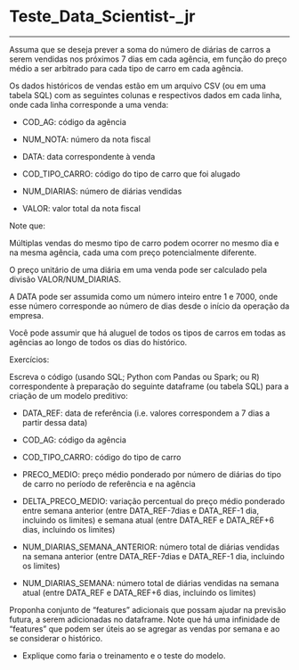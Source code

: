 # Teste_Data_Scientist-_jr

---

Assuma que se deseja prever a soma do número de diárias de carros a serem vendidas nos próximos 7 dias em cada agência, em função do preço médio a ser arbitrado para cada tipo de carro em cada agência.

 

Os dados históricos de vendas estão em um arquivo CSV (ou em uma tabela SQL) com as seguintes colunas e respectivos dados em cada linha, onde cada linha corresponde a uma venda:

 

- COD_AG: código da agência

- NUM_NOTA: número da nota fiscal

- DATA: data correspondente à venda

- COD_TIPO_CARRO: código do tipo de carro que foi alugado

- NUM_DIARIAS: número de diárias vendidas

- VALOR: valor total da nota fiscal

 

 

Note que:

 

Múltiplas vendas do mesmo tipo de carro podem ocorrer no mesmo dia e na mesma agência, cada uma com preço potencialmente diferente.

O preço unitário de uma diária em uma venda pode ser calculado pela divisão VALOR/NUM_DIARIAS.

A DATA pode ser assumida como um número inteiro entre 1 e 7000, onde esse número corresponde ao número de dias desde o início da operação da empresa.

Você pode assumir que há aluguel de todos os tipos de carros em todas as agências ao longo de todos os dias do histórico.

 

 

 Exercícios:

 

 Escreva o código (usando SQL; Python com Pandas ou Spark; ou R) correspondente à preparação do seguinte dataframe (ou tabela SQL) para a criação de um modelo preditivo:
 

 

- DATA_REF: data de referência (i.e. valores correspondem a 7 dias a partir dessa data)

- COD_AG: código da agência

- COD_TIPO_CARRO: código do tipo de carro

- PRECO_MEDIO: preço médio ponderado por número de diárias do tipo de carro no período de referência e na agência

- DELTA_PRECO_MEDIO: variação percentual do preço médio ponderado entre semana anterior (entre DATA_REF-7dias e DATA_REF-1 dia, incluindo os limites) e semana atual (entre DATA_REF e DATA_REF+6 dias, incluindo os limites)

- NUM_DIARIAS_SEMANA_ANTERIOR: número total de diárias vendidas na semana anterior (entre DATA_REF-7dias e DATA_REF-1 dia, incluindo os limites)

- NUM_DIARIAS_SEMANA: número total de diárias vendidas na semana atual (entre DATA_REF e DATA_REF+6 dias, incluindo os limites)

 
Proponha conjunto de “features” adicionais que possam ajudar na previsão futura, a serem adicionadas no dataframe. Note que há uma infinidade de “features” que podem ser úteis ao se agregar as vendas por semana e ao se considerar o histórico.
 

 

* Explique como faria o treinamento e o teste do modelo.
